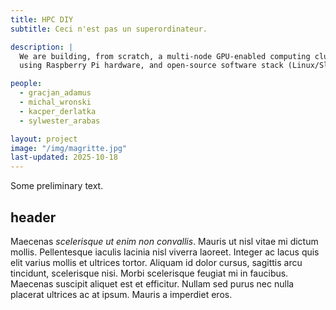 ```yaml
---
title: HPC DIY
subtitle: Ceci n'est pas un superordinateur.

description: |
  We are building, from scratch, a multi-node GPU-enabled computing cluster
  using Raspberry Pi hardware, and open-source software stack (Linux/Slurm/OpenMPI/...)

people:
  - gracjan_adamus
  - michal_wronski
  - kacper_derlatka
  - sylwester_arabas

layout: project
image: "/img/magritte.jpg"
last-updated: 2025-10-18
---
```


Some preliminary text.

## header

Maecenas _scelerisque ut enim non convallis_. Mauris ut nisl vitae mi dictum
mollis. Pellentesque iaculis lacinia nisl viverra laoreet. Integer ac lacus quis
elit varius mollis et ultrices tortor. Aliquam id dolor cursus, sagittis arcu
tincidunt, scelerisque nisi. Morbi scelerisque feugiat mi in faucibus. Maecenas
suscipit aliquet est et efficitur. Nullam sed purus nec nulla placerat ultrices
ac at ipsum. Mauris a imperdiet eros.
